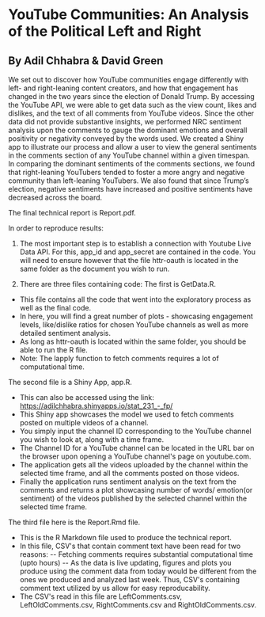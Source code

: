 # YouTube Communities: An Analysis of the Political Left and Right

## By Adil Chhabra & David Green

We set out to discover how YouTube communities engage differently with left- and right-leaning content creators, and how that engagement has changed in the two years since the election of Donald Trump. By accessing the YouTube API, we were able to get data such as the view count, likes and dislikes, and the text of all comments from YouTube videos. Since the other data did not provide substantive insights, we performed NRC sentiment analysis upon the comments to gauge the dominant emotions and overall positivity or negativity conveyed by the words used. We created a Shiny app to illustrate our process and allow a user to view the general sentiments in the comments section of any YouTube channel within a given timespan. In comparing the dominant sentiments of the comments sections, we found that right-leaning YouTubers tended to foster a more angry and negative community than left-leaning YouTubers. We also found that since Trump’s election, negative sentiments have increased and positive sentiments have decreased across the board.

The final technical report is Report.pdf.

In order to reproduce results:
1) The most important step is to establish a connection with Youtube Live Data API.
For this, app_id and app_secret are contained in the code.
You will need to ensure however that the file httr-oauth is located in the same folder as the document you wish to run.

2) There are three files containing code: 
The first is GetData.R. 
- This file contains all the code that went into the exploratory process as well as the final code. 
- In here, you will find a great number of plots - showcasing engagement levels, like/dislike ratios for chosen YouTube channels as well as more detailed sentiment analysis. 
- As long as httr-oauth is located within the same folder, you should be able to run the R file.
- Note: The lapply function to fetch comments requires a lot of computational time. 

The second file is a Shiny App, app.R. 
- This can also be accessed using the link: https://adilchhabra.shinyapps.io/stat_231_-_fp/
- This Shiny app showcases the model we used to fetch comments posted on multiple videos of a channel.
- You simply input the channel ID corresponding to the YouTube channel you wish to look at, along with a time frame.
- The Channel ID for a YouTube channel can be located in the URL bar on the browser upon opening a YouTube channel's page on youtube.com.
- The application gets all the videos uploaded by the channel within the selected time frame, and all the comments posted on those videos.
- Finally the application runs sentiment analysis on the text from the comments and returns a plot showcasing number of words/ emotion(or sentiment) of the videos published by the selected channel within the selected time frame.

The third file here is the Report.Rmd file. 
- This is the R Markdown file used to produce the technical report.
- In this file, CSV's that contain comment text have been read for two reasons:
-- Fetching comments requires substantial computational time (upto hours)
-- As the data is live updating, figures and plots you produce using the comment data from today would be different from the ones we produced and analyzed last week.
Thus, CSV's containing comment text utilized by us allow for easy reproducability. 
- The CSV's read in this file are LeftComments.csv, LeftOldComments.csv, RightComments.csv and RightOldComments.csv.